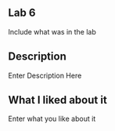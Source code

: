 ## Lab 6 
Include what was in the lab
## Description
Enter Description Here
## What I liked about it
Enter what you like about it
